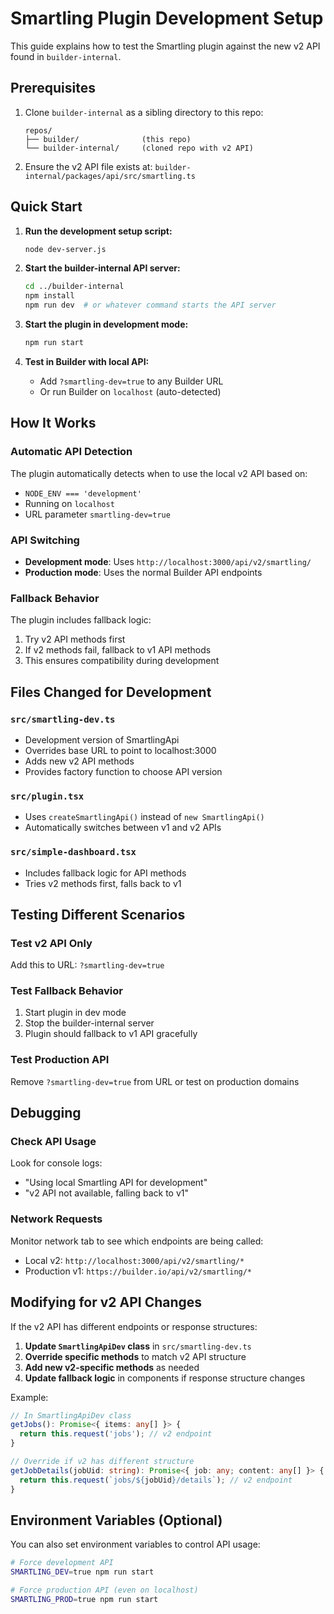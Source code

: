 # Smartling Plugin Development Setup

This guide explains how to test the Smartling plugin against the new v2 API found in `builder-internal`.

## Prerequisites

1. Clone `builder-internal` as a sibling directory to this repo:
   ```
   repos/
   ├── builder/              (this repo)
   └── builder-internal/     (cloned repo with v2 API)
   ```

2. Ensure the v2 API file exists at:
   `builder-internal/packages/api/src/smartling.ts`

## Quick Start

1. **Run the development setup script:**
   ```bash
   node dev-server.js
   ```

2. **Start the builder-internal API server:**
   ```bash
   cd ../builder-internal
   npm install
   npm run dev  # or whatever command starts the API server
   ```

3. **Start the plugin in development mode:**
   ```bash
   npm run start
   ```

4. **Test in Builder with local API:**
   - Add `?smartling-dev=true` to any Builder URL
   - Or run Builder on `localhost` (auto-detected)

## How It Works

### Automatic API Detection

The plugin automatically detects when to use the local v2 API based on:
- `NODE_ENV === 'development'`
- Running on `localhost`
- URL parameter `smartling-dev=true`

### API Switching

- **Development mode**: Uses `http://localhost:3000/api/v2/smartling/`
- **Production mode**: Uses the normal Builder API endpoints

### Fallback Behavior

The plugin includes fallback logic:
1. Try v2 API methods first
2. If v2 methods fail, fallback to v1 API methods
3. This ensures compatibility during development

## Files Changed for Development

### `src/smartling-dev.ts`
- Development version of SmartlingApi
- Overrides base URL to point to localhost:3000
- Adds new v2 API methods
- Provides factory function to choose API version

### `src/plugin.tsx`
- Uses `createSmartlingApi()` instead of `new SmartlingApi()`
- Automatically switches between v1 and v2 APIs

### `src/simple-dashboard.tsx`
- Includes fallback logic for API methods
- Tries v2 methods first, falls back to v1

## Testing Different Scenarios

### Test v2 API Only
Add this to URL: `?smartling-dev=true`

### Test Fallback Behavior
1. Start plugin in dev mode
2. Stop the builder-internal server
3. Plugin should fallback to v1 API gracefully

### Test Production API
Remove `?smartling-dev=true` from URL or test on production domains

## Debugging

### Check API Usage
Look for console logs:
- "Using local Smartling API for development"
- "v2 API not available, falling back to v1"

### Network Requests
Monitor network tab to see which endpoints are being called:
- Local v2: `http://localhost:3000/api/v2/smartling/*`
- Production v1: `https://builder.io/api/v2/smartling/*`

## Modifying for v2 API Changes

If the v2 API has different endpoints or response structures:

1. **Update `SmartlingApiDev` class** in `src/smartling-dev.ts`
2. **Override specific methods** to match v2 API structure
3. **Add new v2-specific methods** as needed
4. **Update fallback logic** in components if response structure changes

Example:
```typescript
// In SmartlingApiDev class
getJobs(): Promise<{ items: any[] }> {
  return this.request('jobs'); // v2 endpoint
}

// Override if v2 has different structure
getJobDetails(jobUid: string): Promise<{ job: any; content: any[] }> {
  return this.request(`jobs/${jobUid}/details`); // v2 endpoint
}
```

## Environment Variables (Optional)

You can also set environment variables to control API usage:

```bash
# Force development API
SMARTLING_DEV=true npm run start

# Force production API (even on localhost)
SMARTLING_PROD=true npm run start
```